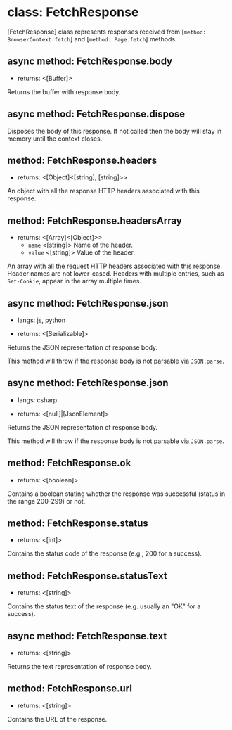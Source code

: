 # class: FetchResponse

[FetchResponse] class represents responses received from [`method: BrowserContext.fetch`] and [`method: Page.fetch`] methods.

## async method: FetchResponse.body
- returns: <[Buffer]>

Returns the buffer with response body.

## async method: FetchResponse.dispose

Disposes the body of this response. If not called then the body will stay in memory until the context closes.

## method: FetchResponse.headers
- returns: <[Object]<[string], [string]>>

An object with all the response HTTP headers associated with this response.

## method: FetchResponse.headersArray
- returns: <[Array]<[Object]>>
  - `name` <[string]> Name of the header.
  - `value` <[string]> Value of the header.

An array with all the request HTTP headers associated with this response. Header names are not lower-cased.
Headers with multiple entries, such as `Set-Cookie`, appear in the array multiple times.

## async method: FetchResponse.json
* langs: js, python
- returns: <[Serializable]>

Returns the JSON representation of response body.

This method will throw if the response body is not parsable via `JSON.parse`.

## async method: FetchResponse.json
* langs: csharp
- returns: <[null]|[JsonElement]>

Returns the JSON representation of response body.

This method will throw if the response body is not parsable via `JSON.parse`.

## method: FetchResponse.ok
- returns: <[boolean]>

Contains a boolean stating whether the response was successful (status in the range 200-299) or not.

## method: FetchResponse.status
- returns: <[int]>

Contains the status code of the response (e.g., 200 for a success).

## method: FetchResponse.statusText
- returns: <[string]>

Contains the status text of the response (e.g. usually an "OK" for a success).

## async method: FetchResponse.text
- returns: <[string]>

Returns the text representation of response body.

## method: FetchResponse.url
- returns: <[string]>

Contains the URL of the response.
